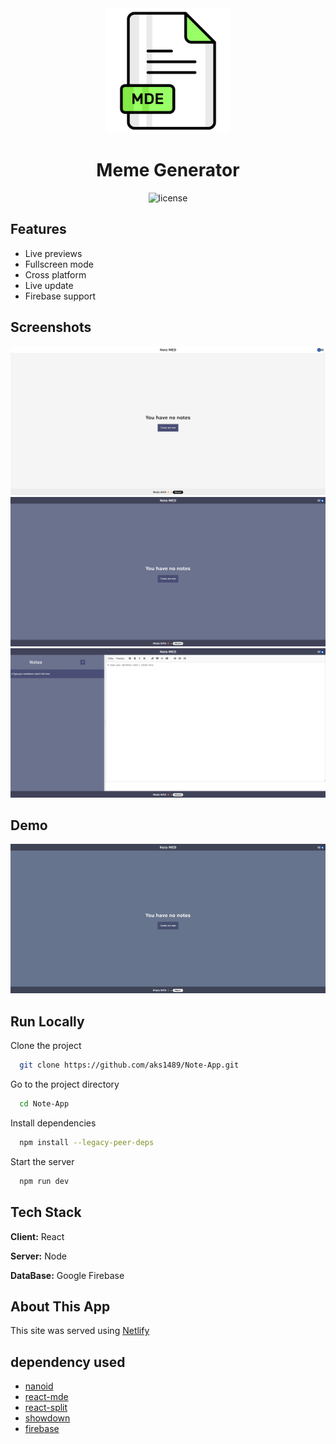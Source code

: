 
<div align="center">

<img src="https://raw.githubusercontent.com/aks1489/Note-App/main/public/mde.png" width=200 />

# Meme Generator

<p align="center">
  <img src="https://img.shields.io/github/license/MeetWq/meme-generator" alt="license">
</p>
</div>


## Features

- Live previews
- Fullscreen mode
- Cross platform
- Live update 
- Firebase support 


## Screenshots

![App Screenshot (Light)](./Screen%20captures/demo%20light.png)
![App Screenshot (Dark)](./Screen%20captures/demo%20dark.png)
![App Screenshot (Dark Mde)](./Screen%20captures/demo%20dark%20inner.png)

## Demo

![App Screenshot (Dark Mde)](./Screen%20captures/demo_mde.gif)

## Run Locally

Clone the project

```bash
  git clone https://github.com/aks1489/Note-App.git
```

Go to the project directory

```bash
  cd Note-App
```

Install dependencies

```bash
  npm install --legacy-peer-deps
```

Start the server

```bash
  npm run dev
```


## Tech Stack

**Client:** React

**Server:** Node

**DataBase:** Google Firebase


## About This App

This site was served using [Netlify](https://www.netlify.com/) 

## dependency used

- [nanoid](https://www.npmjs.com/package/nanoid)
- [react-mde](https://www.npmjs.com/package/react-mde)   
- [react-split](https://www.npmjs.com/package/react-split)
- [showdown](https://www.npmjs.com/package/showdown)
- [firebase](https://www.npmjs.com/package/firebase)


